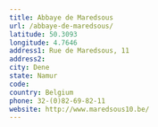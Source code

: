 ```yaml
---
title: Abbaye de Maredsous
url: /abbaye-de-maredsous/
latitude: 50.3093
longitude: 4.7646
address1: Rue de Maredsous, 11
address2: 
city: Dene
state: Namur
code: 
country: Belgium
phone: 32-(0)82-69-82-11
website: http://www.maredsous10.be/
---
```



